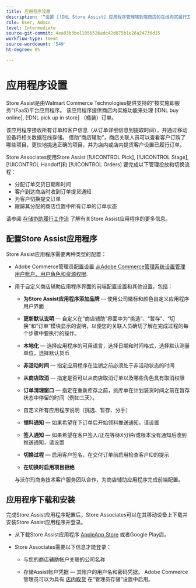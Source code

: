 ```yaml
---
title: 应用程序设置
description: '“设置 [!DNL Store Assist] 应用程序管理端到端商店的在线购买履行工作流程和流程，可以按商店订单提货。” '
role: User, Admin
level: Intermediate
source-git-commit: 4ea03b3be11056526adc42d875b1e26a24736d15
workflow-type: tm+mt
source-wordcount: '549'
ht-degree: 0%

---
```


# 应用程序设置

Store Assist是由Walmart Commerce Technologies提供支持的“按实施即服务”(FaaS)平台应用程序。 该应用程序提供商店内实施功能来处理 [!DNL buy online], [!DNL pick up in store] （桶装）订单。

该应用程序接收所有订单和客户信息（从订单详细信息到提取时间），并通过移动设备将相关数据在线存储。 借助“商店辅助”，商店关联人员可以查看客户订购了哪些项目，更快地挑选正确的项目，并为店内或店内提货客户设置已履行订单。

Store Associates使用Store Assist [!UICONTROL Pick], [!UICONTROL Stage], [!UICONTROL Handoff]和 [!UICONTROL Orders] 要完成以下管理投放和切换流程：

- 分配订单交货日期和时间
- 客户到达商店时收到订单提货通知
- 为客户切换提交订单
- 跟踪其分配的商店位置中所有订单的订单状态

请参阅 [存储协助履行工作流](store-assist-modules.md) 了解有关Store Assist应用程序的更多信息。


## 配置Store Assist应用程序

Store Assist应用程序需要两种类型的配置：

- Adobe Commerce管理员配置设置 [从Adobe Commerce管理系统设置管理用户帐户、用户角色和资源权限](user-setup.md).

- 用于自定义商店辅助应用程序界面的前端配置设置和其他设置，包括：

   - **为Store Assist应用程序添加品牌** — 使用公司徽标和颜色自定义应用程序用户界面

   - **更新默认说明** — 自定义在“商店辅助”界面中为“挑选”、“暂存”、“切换”和“订单”模块显示的说明，以便您的关联人员确切了解在完成过程的每个步骤中要执行的操作。

   - **本地化** — 选择应用程序的可用语言，选择日期和时间格式，选择默认测量单位，选择默认货币

   - **非活动时间** — 指定应用程序在注销之前必须处于非活动状态的时间

   - **从商店取消** — 指定是否可以从商店取消订单以及哪些角色具有取消权限

   - **订单清理窗口** — 指定在重新库存之前，挑库单在计划装货时间之前在暂存状态中停留的时间（例如三天）。

   - 自定义所有应用程序说明（挑选、暂存、分手）

   - **领料通知** — 如果希望在下订单后开始领料推送通知，请设置

   - **签入通知** — 如果希望在客户签入/正在等待X分钟/或根本没有通知后收到推送通知，请设置

   - **切换过程** — 启用客户签名，在交付订单前启用检查客户ID的提示

   - **在切换时启用项目拒绝**

   与沃尔玛商务技术客户服务团队合作，为商店辅助应用程序完成前端配置。

## 应用程序下载和安装

完成Store Assist应用程序配置后，Store Associates可以在其移动设备上下载并安装Store Assist应用程序并登录。

- 从下载Store Assist应用程序 [AppleApp Store](https://apps.apple.com/us/app/store-assist-by-walmart/id16092815390) 或者Google Play店。

- Store Associates需要以下信息才能登录：

   - 与您的商店辅助帐户关联的公司名称

   - 存储Assist帐户凭据 — 其帐户的用户名和密码凭据。
   Adobe Commerce管理员可以为具有 [店内取货](merchant-store-configuration.md#pickup-location-configuration) 在“管理员存储”设置中启用。

